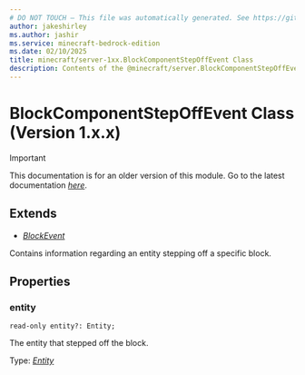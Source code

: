 ```yaml
---
# DO NOT TOUCH — This file was automatically generated. See https://github.com/mojang/minecraftapidocsgenerator to modify descriptions, examples, etc.
author: jakeshirley
ms.author: jashir
ms.service: minecraft-bedrock-edition
ms.date: 02/10/2025
title: minecraft/server-1xx.BlockComponentStepOffEvent Class
description: Contents of the @minecraft/server.BlockComponentStepOffEvent class (Version 1.x.x).
---
```

# BlockComponentStepOffEvent Class (Version 1.x.x)

> [!IMPORTANT]
> This documentation is for an older version of this module. Go to the latest documentation [*here*](../../../scriptapi/minecraft/server/BlockComponentStepOffEvent.md).

## Extends
- [*BlockEvent*](BlockEvent.md)

Contains information regarding an entity stepping off a specific block.

## Properties

### **entity**
`read-only entity?: Entity;`

The entity that stepped off the block.

Type: [*Entity*](Entity.md)
